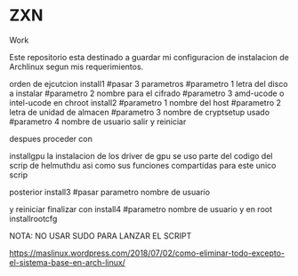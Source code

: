 # ZXN
Work

Este repositorio esta destinado a guardar mi configuracion de instalacion de Archlinux segun mis requerimientos.

orden de ejcutcion
install1
#pasar 3 parametros
#parametro 1 letra del disco a instalar
#parametro 2 nombre para el cifrado
#parametro 3 amd-ucode o intel-ucode
en chroot
install2
#parametro 1 nombre del host
#parametro 2 letra de unidad de almacen
#parametro 3 nombre de cryptsetup usado
#parametro 4 nombre de usuario
salir y reiniciar

despues proceder con 

installgpu
la instalacion de los driver de gpu se uso parte del codigo del scrip de helmuthdu asi como sus funciones compartidas para este unico scrip

posterior 
install3
#pasar parametro nombre de usuario

y reiniciar
finalizar con
install4
#parametro nombre de usuario
y en root 
installrootcfg

NOTA: NO USAR SUDO PARA LANZAR EL SCRIPT

https://maslinux.wordpress.com/2018/07/02/como-eliminar-todo-excepto-el-sistema-base-en-arch-linux/
